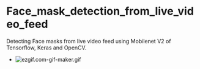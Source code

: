 # Face_mask_detection_from_live_video_feed
Detecting Face masks from live video feed using Mobilenet V2 of Tensorflow, Keras and OpenCV.
- ![ezgif.com-gif-maker.gif](ezgif.com-gif-maker.gif)
